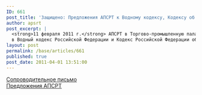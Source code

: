 ```yaml
---
ID: 661
post_title: 'Защищено: Предложения АПСРТ к Водному кодексу, Кодексу об административных правонарушениях'
author: apsrt
post_excerpt: |
  <strong>11 февраля 2011 г.</strong> АПСРТ в Торгово-промышленную палату Российской Федерации были направлены предложения к проекту Федеративного закона «О внесении изменений<br />
  в Водный кодекс Российской Федерации и Кодекс Российской Федерации об административных правонарушениях». Текст письма прилагается.
layout: post
permalink: /base/articles/661
published: true
post_date: 2011-04-01 13:51:00
---
```

<a href="http://www.apsrt.ru/docs/2-04-31.doc">Сопроводительное письмо</a><br />
<a href="http://www.apsrt.ru/docs/codex.doc">Предложения АПСРТ</a>